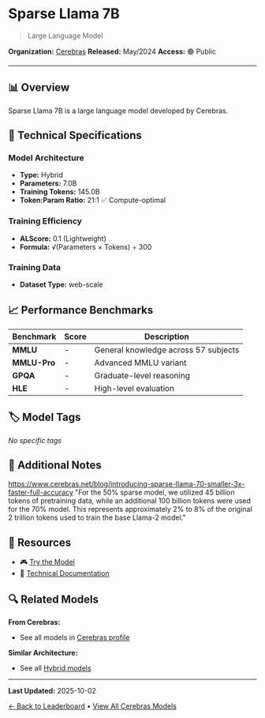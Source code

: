 # Sparse Llama 7B

> Large Language Model

**Organization:** [Cerebras](../../labs/cerebras.md)
**Released:** May/2024
**Access:** 🟢 Public

---

## 📊 Overview

Sparse Llama 7B is a large language model developed by Cerebras.

## 🔧 Technical Specifications

### Model Architecture
- **Type:** Hybrid
- **Parameters:** 7.0B
- **Training Tokens:** 145.0B
- **Token:Param Ratio:** 21:1 ✅ Compute-optimal

### Training Efficiency
- **ALScore:** 0.1 (Lightweight)
- **Formula:** √(Parameters × Tokens) ÷ 300

### Training Data
- **Dataset Type:** web-scale

## 📈 Performance Benchmarks

| Benchmark | Score | Description |
|-----------|-------|-------------|
| **MMLU** | - | General knowledge across 57 subjects |
| **MMLU-Pro** | - | Advanced MMLU variant |
| **GPQA** | - | Graduate-level reasoning |
| **HLE** | - | High-level evaluation |

## 🏷️ Model Tags

_No specific tags_

## 📝 Additional Notes

https://www.cerebras.net/blog/introducing-sparse-llama-70-smaller-3x-faster-full-accuracy "For the 50% sparse model, we utilized 45 billion tokens of pretraining data, while an additional 100 billion tokens were used for the 70% model. This represents approximately 2% to 8% of the original 2 trillion tokens used to train the base Llama-2 model."

## 🔗 Resources

- 🎮 [Try the Model](https://huggingface.co/spaces/neuralmagic/llama-2-sparse-transfer-chat-deepsparse)
- 📄 [Technical Documentation](https://arxiv.org/abs/2405.03594)

## 🔍 Related Models

**From Cerebras:**
- See all models in [Cerebras profile](../../labs/cerebras.md)

**Similar Architecture:**
- See all [Hybrid models](../../architectures/hybrid.md)

---

**Last Updated:** 2025-10-02

[← Back to Leaderboard](../../README.md) • [View All Cerebras Models](../../labs/cerebras.md)
